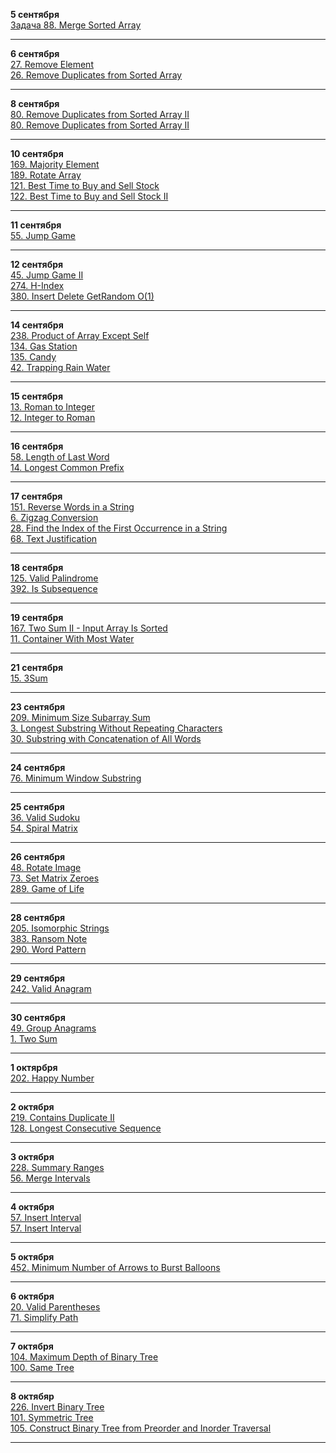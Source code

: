 __5 сентября__  
[Задача 88. Merge Sorted Array](https://leetcode.com/problems/merge-sorted-array/solutions/7159649/m2dyt-by-m2dyt-zd9o)  

---

__6 сентября__  
[27. Remove Element](https://leetcode.com/problems/remove-element/solutions/7160019/m2dyt-by-m2dyt-uyce)  
[26. Remove Duplicates from Sorted Array](https://leetcode.com/problems/remove-duplicates-from-sorted-array/solutions/7160041/m2dyt-by-m2dyt-4upc)  

---
 __8 сентября__  
 [80. Remove Duplicates from Sorted Array II](https://leetcode.com/problems/remove-duplicates-from-sorted-array-ii/solutions/7166939/m2dyt-by-m2dyt-vprg)  
 [80. Remove Duplicates from Sorted Array II](https://leetcode.com/problems/remove-duplicates-from-sorted-array-ii/solutions/7170157/m2dyt-by-m2dyt-pl7b)  

 
 ---

__10 сентября__  
[169. Majority Element](https://leetcode.com/problems/majority-element/solutions/7176337/m2dyt-by-m2dyt-rq1t)  
[189. Rotate Array](https://leetcode.com/problems/rotate-array/solutions/7176491/m2dyt-by-m2dyt-db08)  
[121. Best Time to Buy and Sell Stock](https://leetcode.com/problems/best-time-to-buy-and-sell-stock/solutions/7176637/m2dyt-by-m2dyt-qyo3)  
[122. Best Time to Buy and Sell Stock II](https://leetcode.com/problems/best-time-to-buy-and-sell-stock/solutions/7176666/m2dyt-by-m2dyt-t4xc)  

---

__11 сентября__  
[55. Jump Game](https://leetcode.com/problems/jump-game/solutions/7178075/m2dyt-by-m2dyt-mmi3)  

---

__12 сентября__  
[45. Jump Game II](https://leetcode.com/problems/jump-game-ii/solutions/7183299/m2dyt-by-m2dyt-5le4)  
[274. H-Index](https://leetcode.com/problems/h-index/solutions/7183296/m2dyt-by-m2dyt-qt8j)  
[380. Insert Delete GetRandom O(1)](https://leetcode.com/problems/insert-delete-getrandom-o1/solutions/7183698/m2yt-by-m2dyt-7550)  

---

__14 сентября__    
[238. Product of Array Except Self](https://leetcode.com/problems/product-of-array-except-self/solutions/7188983/m2dyt-by-m2dyt-fiqr)  
[134. Gas Station](https://leetcode.com/problems/gas-station/solutions/7189074/m2dyt-by-m2dyt-98kb)  
[135. Candy](https://leetcode.com/problems/candy/solutions/7189399/m2dyt-by-m2dyt-ww88)  
[42. Trapping Rain Water](https://leetcode.com/problems/trapping-rain-water/solutions/7190183/m2dyt-by-m2dyt-7t24)  

---

__15 сентября__  
[13. Roman to Integer](https://leetcode.com/problems/roman-to-integer/solutions/7192442/m2dyt-by-m2dyt-269x)  
[12. Integer to Roman](https://leetcode.com/problems/integer-to-roman/solutions/7192697/m2dyt-by-m2dyt-qmgr)  

---  

__16 сентября__  
[58. Length of Last Word](https://leetcode.com/problems/length-of-last-word/solutions/7196327/m2dyt-by-m2dyt-vzjq)  
[14. Longest Common Prefix](https://leetcode.com/problems/longest-common-prefix/solutions/7196430/m2dyt-by-m2dyt-efa7)  

---

__17 сентября__  
[151. Reverse Words in a String](https://leetcode.com/problems/reverse-words-in-a-string/solutions/7199254/m2dyt-by-m2dyt-hnfv)  
[6. Zigzag Conversion](https://leetcode.com/problems/zigzag-conversion/solutions/7199300/m2dyt-by-m2dyt-x7pz)  
[28. Find the Index of the First Occurrence in a String](https://leetcode.com/problems/find-the-index-of-the-first-occurrence-in-a-string/solutions/7199403/m2dyt-by-m2dyt-l3hf)  
[68. Text Justification](https://leetcode.com/problems/text-justification/solutions/7199599/m2dyt-by-m2dyt-t818)  

---

__18 сентября__  
[125. Valid Palindrome](https://leetcode.com/problems/valid-palindrome/solutions/7203757/m2dyt-by-m2dyt-aurw)  
[392. Is Subsequence](https://leetcode.com/problems/is-subsequence/solutions/7203764/m2dyt-by-m2dyt-70el)  

---

__19 сентября__  
[167. Two Sum II - Input Array Is Sorted](https://leetcode.com/problems/two-sum-ii-input-array-is-sorted/solutions/7206294/m2dyt-by-m2dyt-3rpm)  
[11. Container With Most Water](https://leetcode.com/problems/container-with-most-water/solutions/7206473/m2dyt-by-m2dyt-md43)  

---

__21 сентября__  
[15. 3Sum](https://leetcode.com/problems/3sum/solutions/7211976/m2dyt-by-m2dyt-e83b)  

---

__23 сентября__  
[209. Minimum Size Subarray Sum](https://leetcode.com/problems/minimum-size-subarray-sum/solutions/7217564/m2dyt-by-m2dyt-zor4)  
[3. Longest Substring Without Repeating Characters](https://leetcode.com/problems/longest-substring-without-repeating-characters/solutions/7217628/m2dyt-by-m2dyt-dkv2)  
[30. Substring with Concatenation of All Words](https://leetcode.com/problems/substring-with-concatenation-of-all-words/solutions/7217783/m2dyt-by-m2dyt-4fbf)  

---

__24 сентября__  
[76. Minimum Window Substring](https://leetcode.com/problems/minimum-window-substring/solutions/7221235/m2dyt-by-m2dyt-9st2)

---

__25 сентября__  
[36. Valid Sudoku](https://leetcode.com/problems/valid-sudoku/solutions/7221303/m2dyt-by-m2dyt-52l5)  
[54. Spiral Matrix](https://leetcode.com/problems/spiral-matrix/solutions/7224028/m2dyt-by-m2dyt-400m)  

---

__26 сентября__  
[48. Rotate Image](https://leetcode.com/problems/rotate-image/solutions/7225391/m2dyt-by-m2dyt-44mt)  
[73. Set Matrix Zeroes](https://leetcode.com/problems/set-matrix-zeroes/solutions/7225532/m2dyt-by-m2dyt-qcud)  
[289. Game of Life](https://leetcode.com/problems/game-of-life/solutions/7225681/m2dyt-by-m2dyt-tk2m)  

---
__28 сентября__  
[205. Isomorphic Strings](https://leetcode.com/problems/isomorphic-strings/solutions/7229418/m2dyt-by-m2dyt-hki0)  
[383. Ransom Note](https://leetcode.com/problems/ransom-note/solutions/7229423/m2dyt-by-m2dyt-xce0)  
[290. Word Pattern](https://leetcode.com/problems/word-pattern/solutions/7229460/m2dyt-by-m2dyt-l5c6)  

---

__29 сентября__  
[242. Valid Anagram](https://leetcode.com/problems/valid-anagram/solutions/7234371/m2dyt-by-m2dyt-23nq)  

---

__30 сентября__  
[49. Group Anagrams](https://leetcode.com/problems/group-anagrams/solutions/7236376/m2dyt-by-m2dyt-a5ld)  
[1. Two Sum](https://leetcode.com/problems/two-sum/solutions/7237498/m2dyt-by-m2dyt-gd6q)  

---

__1 октярбря__  
[202. Happy Number](https://leetcode.com/problems/happy-number/solutions/7240327/m2dyt-by-m2dyt-gms0)  

---

__2 октября__  
[219. Contains Duplicate II](https://leetcode.com/problems/contains-duplicate-ii/solutions/7241777/m2dyt-by-m2dyt-5uvh)  
[128. Longest Consecutive Sequence](https://leetcode.com/problems/longest-consecutive-sequence/solutions/7243423/m2dyt-by-m2dyt-021h)  

---

__3 октября__  
[228. Summary Ranges](https://leetcode.com/problems/summary-ranges/solutions/7246127/m2dyt-by-m2dyt-k000)  
[56. Merge Intervals](https://leetcode.com/problems/merge-intervals/solutions/7246241/m2dyt-by-m2dyt-1v71)  

---
 __4 октября__  
 [57. Insert Interval](https://leetcode.com/problems/insert-interval/solutions/7249122/m2dyt-by-m2dyt-dpdc)  
 [57. Insert Interval](https://leetcode.com/problems/insert-interval/solutions/7249155/m2dyt-by-m2dyt-su5s)  

 ---
 __5 октября__  
 [452. Minimum Number of Arrows to Burst Balloons](https://leetcode.com/problems/minimum-number-of-arrows-to-burst-balloons/solutions/7251504/m2dyt-by-m2dyt-k4vh)  

 ---
 __6 октября__  
[20. Valid Parentheses](https://leetcode.com/problems/valid-parentheses/solutions/7254446/m2dyt-by-m2dyt-izl2)  
[71. Simplify Path](https://leetcode.com/problems/simplify-path/solutions/7254579/m2dyt-by-m2dyt-52zs)   

 ---
__7 октября__  
[104. Maximum Depth of Binary Tree](https://leetcode.com/problems/maximum-depth-of-binary-tree/solutions/7257321/m2dyt-by-m2dyt-xxr7)  
[100. Same Tree](https://leetcode.com/problems/same-tree/solutions/7257357/m2dyt-by-m2dyt-y110)  

---
__8 октябяр__  
[226. Invert Binary Tree](https://leetcode.com/problems/invert-binary-tree/solutions/7257380/m2dyt-by-m2dyt-zpbs)  
[101. Symmetric Tree](https://leetcode.com/problems/symmetric-tree/solutions/7258728/m2dyt-by-m2dyt-7ol9)   
[105. Construct Binary Tree from Preorder and Inorder Traversal](https://leetcode.com/problems/construct-binary-tree-from-preorder-and-inorder-traversal/solutions/7258965/m2dyt-by-m2dyt-ondq)  

---
